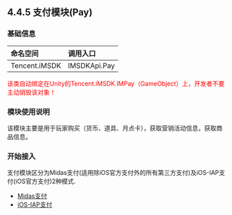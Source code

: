 ## 4.4.5 支付模块(Pay)

### 基础信息

|命名空间 |调用入口 |
| :-- |:-- |
|Tencent.iMSDK | IMSDKApi.Pay |


<font color=red>该类自动绑定在Unity的Tencent.iMSDK.IMPay（GameObject）上，开发者不要主动销毁该对象！</font>

### 模块使用说明

该模块主要是用于玩家购买（货币、道具、月点卡），获取营销活动信息，获取商品信息。

### 开始接入
  支付模块区分为Midas支付(适用除iOS官方支付外的所有第三方支付)及iOS-IAP支付(iOS官方支付)2种模式.

  * [Midas支付](pay-midas.md)
  * [iOS-IAP支付](pay-iap.md)


